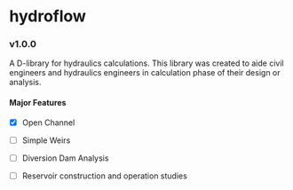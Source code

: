 # hydroflow

### v1.0.0

A D-library for hydraulics calculations. This library was created to aide civil engineers and hydraulics engineers in calculation phase of their design or analysis.



#### Major Features

- [x] Open Channel

- [ ] Simple Weirs

- [ ] Diversion Dam Analysis

- [ ] Reservoir construction and operation studies